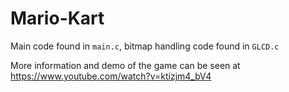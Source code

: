 # Mario-Kart

Main code found in `main.c`, bitmap handling code found in `GLCD.c`

More information and demo of the game can be seen at https://www.youtube.com/watch?v=ktizjm4_bV4
